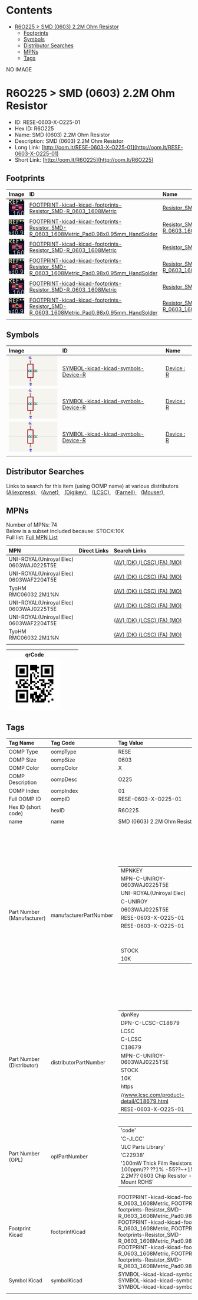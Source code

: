 



Contents
========

* [R6O225 > SMD (0603) 2.2M Ohm Resistor](#r6o225--smd-0603-22m-ohm-resistor)
	* [Footprints](#footprints)
	* [Symbols](#symbols)
	* [Distributor Searches](#distributor-searches)
	* [MPNs](#mpns)
	* [Tags](#tags)
  
NO IMAGE  
# R6O225 > SMD (0603) 2.2M Ohm Resistor

- ID: RESE-0603-X-O225-01
- Hex ID: R6O225
- Name: SMD (0603) 2.2M Ohm Resistor
- Description: SMD (0603) 2.2M Ohm Resistor
- Long Link: [http://oom.lt/RESE-0603-X-O225-01](http://oom.lt/RESE-0603-X-O225-01)
- Short Link: [http://oom.lt/R6O225](http://oom.lt/R6O225)

## Footprints
  

|Image|ID|Name|
| :--- | :--- | :--- |
|[![](https://raw.githubusercontent.com/oomlout/oomlout_OOMP_eda_V2/main/FOOTPRINT/kicad/kicad-footprints/Resistor_SMD/R_0603_1608Metric/image_140.png)](https://github.com/oomlout/oomlout_OOMP_eda_V2/tree/main/FOOTPRINT/kicad/kicad-footprints/Resistor_SMD/R_0603_1608Metric/)|[FOOTPRINT-kicad-kicad-footprints-Resistor_SMD-R_0603_1608Metric](https://github.com/oomlout/oomlout_OOMP_eda_V2/tree/main/FOOTPRINT/kicad/kicad-footprints/Resistor_SMD/R_0603_1608Metric/)|[Resistor_SMD : R_0603_1608Metric](https://github.com/oomlout/oomlout_OOMP_eda_V2/tree/main/FOOTPRINT/kicad/kicad-footprints/Resistor_SMD/R_0603_1608Metric/)|
|[![](https://raw.githubusercontent.com/oomlout/oomlout_OOMP_eda_V2/main/FOOTPRINT/kicad/kicad-footprints/Resistor_SMD/R_0603_1608Metric_Pad0.98x0.95mm_HandSolder/image_140.png)](https://github.com/oomlout/oomlout_OOMP_eda_V2/tree/main/FOOTPRINT/kicad/kicad-footprints/Resistor_SMD/R_0603_1608Metric_Pad0.98x0.95mm_HandSolder/)|[FOOTPRINT-kicad-kicad-footprints-Resistor_SMD-R_0603_1608Metric_Pad0.98x0.95mm_HandSolder](https://github.com/oomlout/oomlout_OOMP_eda_V2/tree/main/FOOTPRINT/kicad/kicad-footprints/Resistor_SMD/R_0603_1608Metric_Pad0.98x0.95mm_HandSolder/)|[Resistor_SMD : R_0603_1608Metric_Pad0.98x0.95mm_HandSolder](https://github.com/oomlout/oomlout_OOMP_eda_V2/tree/main/FOOTPRINT/kicad/kicad-footprints/Resistor_SMD/R_0603_1608Metric_Pad0.98x0.95mm_HandSolder/)|
|[![](https://raw.githubusercontent.com/oomlout/oomlout_OOMP_eda_V2/main/FOOTPRINT/kicad/kicad-footprints/Resistor_SMD/R_0603_1608Metric/image_140.png)](https://github.com/oomlout/oomlout_OOMP_eda_V2/tree/main/FOOTPRINT/kicad/kicad-footprints/Resistor_SMD/R_0603_1608Metric/)|[FOOTPRINT-kicad-kicad-footprints-Resistor_SMD-R_0603_1608Metric](https://github.com/oomlout/oomlout_OOMP_eda_V2/tree/main/FOOTPRINT/kicad/kicad-footprints/Resistor_SMD/R_0603_1608Metric/)|[Resistor_SMD : R_0603_1608Metric](https://github.com/oomlout/oomlout_OOMP_eda_V2/tree/main/FOOTPRINT/kicad/kicad-footprints/Resistor_SMD/R_0603_1608Metric/)|
|[![](https://raw.githubusercontent.com/oomlout/oomlout_OOMP_eda_V2/main/FOOTPRINT/kicad/kicad-footprints/Resistor_SMD/R_0603_1608Metric_Pad0.98x0.95mm_HandSolder/image_140.png)](https://github.com/oomlout/oomlout_OOMP_eda_V2/tree/main/FOOTPRINT/kicad/kicad-footprints/Resistor_SMD/R_0603_1608Metric_Pad0.98x0.95mm_HandSolder/)|[FOOTPRINT-kicad-kicad-footprints-Resistor_SMD-R_0603_1608Metric_Pad0.98x0.95mm_HandSolder](https://github.com/oomlout/oomlout_OOMP_eda_V2/tree/main/FOOTPRINT/kicad/kicad-footprints/Resistor_SMD/R_0603_1608Metric_Pad0.98x0.95mm_HandSolder/)|[Resistor_SMD : R_0603_1608Metric_Pad0.98x0.95mm_HandSolder](https://github.com/oomlout/oomlout_OOMP_eda_V2/tree/main/FOOTPRINT/kicad/kicad-footprints/Resistor_SMD/R_0603_1608Metric_Pad0.98x0.95mm_HandSolder/)|
|[![](https://raw.githubusercontent.com/oomlout/oomlout_OOMP_eda_V2/main/FOOTPRINT/kicad/kicad-footprints/Resistor_SMD/R_0603_1608Metric/image_140.png)](https://github.com/oomlout/oomlout_OOMP_eda_V2/tree/main/FOOTPRINT/kicad/kicad-footprints/Resistor_SMD/R_0603_1608Metric/)|[FOOTPRINT-kicad-kicad-footprints-Resistor_SMD-R_0603_1608Metric](https://github.com/oomlout/oomlout_OOMP_eda_V2/tree/main/FOOTPRINT/kicad/kicad-footprints/Resistor_SMD/R_0603_1608Metric/)|[Resistor_SMD : R_0603_1608Metric](https://github.com/oomlout/oomlout_OOMP_eda_V2/tree/main/FOOTPRINT/kicad/kicad-footprints/Resistor_SMD/R_0603_1608Metric/)|
|[![](https://raw.githubusercontent.com/oomlout/oomlout_OOMP_eda_V2/main/FOOTPRINT/kicad/kicad-footprints/Resistor_SMD/R_0603_1608Metric_Pad0.98x0.95mm_HandSolder/image_140.png)](https://github.com/oomlout/oomlout_OOMP_eda_V2/tree/main/FOOTPRINT/kicad/kicad-footprints/Resistor_SMD/R_0603_1608Metric_Pad0.98x0.95mm_HandSolder/)|[FOOTPRINT-kicad-kicad-footprints-Resistor_SMD-R_0603_1608Metric_Pad0.98x0.95mm_HandSolder](https://github.com/oomlout/oomlout_OOMP_eda_V2/tree/main/FOOTPRINT/kicad/kicad-footprints/Resistor_SMD/R_0603_1608Metric_Pad0.98x0.95mm_HandSolder/)|[Resistor_SMD : R_0603_1608Metric_Pad0.98x0.95mm_HandSolder](https://github.com/oomlout/oomlout_OOMP_eda_V2/tree/main/FOOTPRINT/kicad/kicad-footprints/Resistor_SMD/R_0603_1608Metric_Pad0.98x0.95mm_HandSolder/)|
||||

## Symbols
  

|Image|ID|Name|
| :--- | :--- | :--- |
|[![](https://raw.githubusercontent.com/oomlout/oomlout_OOMP_eda_V2/main/SYMBOL/kicad/kicad-symbols/Device/R/image_140.png)](https://github.com/oomlout/oomlout_OOMP_eda_V2/tree/main/SYMBOL/kicad/kicad-symbols/Device/R/)|[SYMBOL-kicad-kicad-symbols-Device-R](https://github.com/oomlout/oomlout_OOMP_eda_V2/tree/main/SYMBOL/kicad/kicad-symbols/Device/R/)|[Device : R](https://github.com/oomlout/oomlout_OOMP_eda_V2/tree/main/SYMBOL/kicad/kicad-symbols/Device/R/)|
|[![](https://raw.githubusercontent.com/oomlout/oomlout_OOMP_eda_V2/main/SYMBOL/kicad/kicad-symbols/Device/R/image_140.png)](https://github.com/oomlout/oomlout_OOMP_eda_V2/tree/main/SYMBOL/kicad/kicad-symbols/Device/R/)|[SYMBOL-kicad-kicad-symbols-Device-R](https://github.com/oomlout/oomlout_OOMP_eda_V2/tree/main/SYMBOL/kicad/kicad-symbols/Device/R/)|[Device : R](https://github.com/oomlout/oomlout_OOMP_eda_V2/tree/main/SYMBOL/kicad/kicad-symbols/Device/R/)|
|[![](https://raw.githubusercontent.com/oomlout/oomlout_OOMP_eda_V2/main/SYMBOL/kicad/kicad-symbols/Device/R/image_140.png)](https://github.com/oomlout/oomlout_OOMP_eda_V2/tree/main/SYMBOL/kicad/kicad-symbols/Device/R/)|[SYMBOL-kicad-kicad-symbols-Device-R](https://github.com/oomlout/oomlout_OOMP_eda_V2/tree/main/SYMBOL/kicad/kicad-symbols/Device/R/)|[Device : R](https://github.com/oomlout/oomlout_OOMP_eda_V2/tree/main/SYMBOL/kicad/kicad-symbols/Device/R/)|
||||

## Distributor Searches
  
Links to search for this item (using OOMP name) at various distributors  
[(Aliexpress) ](https://www.aliexpress.com/wholesale?SearchText=1117SMD+0603+2.2M+Ohm+Resistor)&nbsp;&nbsp;&nbsp;[(Avnet) ](https://www.avnet.com/shop/us/search/SMD+0603+2.2M+Ohm+Resistor)&nbsp;&nbsp;&nbsp;[(Digikey) ](https://www.digikey.co.uk/en/products/result?s=SMD+0603+2.2M+Ohm+Resistor)&nbsp;&nbsp;&nbsp;[(LCSC) ](https://www.lcsc.com/search?q=SMD+0603+2.2M+Ohm+Resistor)&nbsp;&nbsp;&nbsp;[(Farnell) ](https://uk.farnell.com/search?st=SMD+0603+2.2M+Ohm+Resistor)&nbsp;&nbsp;&nbsp;[(Mouser) ](https://www.mouser.com/c/?q=SMD+0603+2.2M+Ohm+Resistor)&nbsp;&nbsp;&nbsp;
## MPNs
  
Number of MPNs: 74<br>Below is a subset included because: STOCK:10K <br>Full list: [Full MPN List](MPNLIST.md)  

|MPN|Direct Links|Search Links|
| :--- | :--- | :--- |
|UNI-ROYAL(Uniroyal Elec)<br>0603WAJ0225T5E||[(AV) ](https://www.avnet.com/shop/us/search/0603WAJ0225T5E)[(DK) ](https://www.digikey.co.uk/products/en?keywords=0603WAJ0225T5E)[(LCSC) ](https://www.lcsc.com/search?q=0603WAJ0225T5E)[(FA) ](https://uk.farnell.com/search?st=0603WAJ0225T5E)[(MO) ](https://www.mouser.com/c/?q=0603WAJ0225T5E)|
|UNI-ROYAL(Uniroyal Elec)<br>0603WAF2204T5E||[(AV) ](https://www.avnet.com/shop/us/search/0603WAF2204T5E)[(DK) ](https://www.digikey.co.uk/products/en?keywords=0603WAF2204T5E)[(LCSC) ](https://www.lcsc.com/search?q=0603WAF2204T5E)[(FA) ](https://uk.farnell.com/search?st=0603WAF2204T5E)[(MO) ](https://www.mouser.com/c/?q=0603WAF2204T5E)|
|TyoHM<br>RMC06032.2M1%N||[(AV) ](https://www.avnet.com/shop/us/search/RMC06032.2M1%N)[(DK) ](https://www.digikey.co.uk/products/en?keywords=RMC06032.2M1%N)[(LCSC) ](https://www.lcsc.com/search?q=RMC06032.2M1%N)[(FA) ](https://uk.farnell.com/search?st=RMC06032.2M1%N)[(MO) ](https://www.mouser.com/c/?q=RMC06032.2M1%N)|
|UNI-ROYAL(Uniroyal Elec)<br>0603WAJ0225T5E||[(AV) ](https://www.avnet.com/shop/us/search/0603WAJ0225T5E)[(DK) ](https://www.digikey.co.uk/products/en?keywords=0603WAJ0225T5E)[(LCSC) ](https://www.lcsc.com/search?q=0603WAJ0225T5E)[(FA) ](https://uk.farnell.com/search?st=0603WAJ0225T5E)[(MO) ](https://www.mouser.com/c/?q=0603WAJ0225T5E)|
|UNI-ROYAL(Uniroyal Elec)<br>0603WAF2204T5E||[(AV) ](https://www.avnet.com/shop/us/search/0603WAF2204T5E)[(DK) ](https://www.digikey.co.uk/products/en?keywords=0603WAF2204T5E)[(LCSC) ](https://www.lcsc.com/search?q=0603WAF2204T5E)[(FA) ](https://uk.farnell.com/search?st=0603WAF2204T5E)[(MO) ](https://www.mouser.com/c/?q=0603WAF2204T5E)|
|TyoHM<br>RMC06032.2M1%N||[(AV) ](https://www.avnet.com/shop/us/search/RMC06032.2M1%N)[(DK) ](https://www.digikey.co.uk/products/en?keywords=RMC06032.2M1%N)[(LCSC) ](https://www.lcsc.com/search?q=RMC06032.2M1%N)[(FA) ](https://uk.farnell.com/search?st=RMC06032.2M1%N)[(MO) ](https://www.mouser.com/c/?q=RMC06032.2M1%N)|
||||
  

|qrCode<br>[![](https://raw.githubusercontent.com/oomlout/oomlout_OOMP_parts_V2/main/RESE/0603/X/O225/01/qrCode_140.png)](https://github.com/oomlout/oomlout_OOMP_parts_V2/tree/main/RESE/0603/X/O225/01/qrCode.png)||||
| :---: | :---: | :---: | :---: |

## Tags
  

|Tag Name|Tag Code|Tag Value|
| :--- | :--- | :--- |
|OOMP Type|oompType|RESE|
|OOMP Size|oompSize|0603|
|OOMP Color|oompColor|X|
|OOMP Description|oompDesc|O225|
|OOMP Index|oompIndex|01|
|Full OOMP ID|oompID|RESE-0603-X-O225-01|
|Hex ID (short code)|hexID|R6O225|
|name|name|SMD (0603) 2.2M Ohm Resistor|
|Part Number (Manufacturer)|manufacturerPartNumber|<table><tr><td>MPNKEY</td></tr><tr><td> MPN-C-UNIROY-0603WAJ0225T5E</td><td> MANUFACTURER</td></tr><tr><td> UNI-ROYAL(Uniroyal Elec)</td><td> MANUCODE</td></tr><tr><td> C-UNIROY</td><td> MPN</td></tr><tr><td> 0603WAJ0225T5E</td><td> OOMPIDPARTIAL</td></tr><tr><td> RESE-0603-X-O225-01</td><td> OOMPID</td></tr><tr><td> RESE-0603-X-O225-01</td><td> LINK</td></tr><tr><td> </td><td> DESCRIPTION</td></tr><tr><td> </td><td> TAGS</td></tr><tr><td> STOCK</td></tr><tr><td>10K</td></tr></table></td><td> <table><tr><td>MPNKEY</td></tr><tr><td> MPN-C-UNIROY-0603WAF2204T5E</td><td> MANUFACTURER</td></tr><tr><td> UNI-ROYAL(Uniroyal Elec)</td><td> MANUCODE</td></tr><tr><td> C-UNIROY</td><td> MPN</td></tr><tr><td> 0603WAF2204T5E</td><td> OOMPIDPARTIAL</td></tr><tr><td> RESE-0603-X-O225-01</td><td> OOMPID</td></tr><tr><td> RESE-0603-X-O225-01</td><td> LINK</td></tr><tr><td> </td><td> DESCRIPTION</td></tr><tr><td> </td><td> TAGS</td></tr><tr><td> STOCK</td></tr><tr><td>10K</td></tr></table></td><td> <table><tr><td>MPNKEY</td></tr><tr><td> MPN-C-LIZELE-CR0603FA2204G</td><td> MANUFACTURER</td></tr><tr><td> LIZ Elec</td><td> MANUCODE</td></tr><tr><td> C-LIZELE</td><td> MPN</td></tr><tr><td> CR0603FA2204G</td><td> OOMPIDPARTIAL</td></tr><tr><td> RESE-0603-X-O225-01</td><td> OOMPID</td></tr><tr><td> RESE-0603-X-O225-01</td><td> LINK</td></tr><tr><td> </td><td> DESCRIPTION</td></tr><tr><td> </td><td> TAGS</td></tr><tr><td> STOCK</td></tr><tr><td>1K</td></tr></table></td><td> <table><tr><td>MPNKEY</td></tr><tr><td> MPN-C-LIZELE-CR0603JA0225G</td><td> MANUFACTURER</td></tr><tr><td> LIZ Elec</td><td> MANUCODE</td></tr><tr><td> C-LIZELE</td><td> MPN</td></tr><tr><td> CR0603JA0225G</td><td> OOMPIDPARTIAL</td></tr><tr><td> RESE-0603-X-O225-01</td><td> OOMPID</td></tr><tr><td> RESE-0603-X-O225-01</td><td> LINK</td></tr><tr><td> </td><td> DESCRIPTION</td></tr><tr><td> </td><td> TAGS</td></tr><tr><td> STOCK</td></tr><tr><td>1K</td></tr></table></td><td> <table><tr><td>MPNKEY</td></tr><tr><td> MPN-C-RALEC-RTT032204FTP</td><td> MANUFACTURER</td></tr><tr><td> RALEC</td><td> MANUCODE</td></tr><tr><td> C-RALEC</td><td> MPN</td></tr><tr><td> RTT032204FTP</td><td> OOMPIDPARTIAL</td></tr><tr><td> RESE-0603-X-O225-01</td><td> OOMPID</td></tr><tr><td> RESE-0603-X-O225-01</td><td> LINK</td></tr><tr><td> </td><td> DESCRIPTION</td></tr><tr><td> </td><td> TAGS</td></tr><tr><td> STOCK</td></tr><tr><td>1K</td></tr></table></td><td> <table><tr><td>MPNKEY</td></tr><tr><td> MPN-C-RALEC-RTT03225JTP</td><td> MANUFACTURER</td></tr><tr><td> RALEC</td><td> MANUCODE</td></tr><tr><td> C-RALEC</td><td> MPN</td></tr><tr><td> RTT03225JTP</td><td> OOMPIDPARTIAL</td></tr><tr><td> RESE-0603-X-O225-01</td><td> OOMPID</td></tr><tr><td> RESE-0603-X-O225-01</td><td> LINK</td></tr><tr><td> </td><td> DESCRIPTION</td></tr><tr><td> </td><td> TAGS</td></tr><tr><td> STOCK</td></tr><tr><td>1K</td></tr></table></td><td> <table><tr><td>MPNKEY</td></tr><tr><td> MPN-C-PANASO-ERJ3EKF2204V</td><td> MANUFACTURER</td></tr><tr><td> PANASONIC</td><td> MANUCODE</td></tr><tr><td> C-PANASO</td><td> MPN</td></tr><tr><td> ERJ3EKF2204V</td><td> OOMPIDPARTIAL</td></tr><tr><td> RESE-0603-X-O225-01</td><td> OOMPID</td></tr><tr><td> RESE-0603-X-O225-01</td><td> LINK</td></tr><tr><td> </td><td> DESCRIPTION</td></tr><tr><td> </td><td> TAGS</td></tr><tr><td> STOCK</td></tr><tr><td>1K</td></tr></table></td><td> <table><tr><td>MPNKEY</td></tr><tr><td> MPN-C-YAGEO-RC0603FR-072M2L</td><td> MANUFACTURER</td></tr><tr><td> YAGEO</td><td> MANUCODE</td></tr><tr><td> C-YAGEO</td><td> MPN</td></tr><tr><td> RC0603FR-072M2L</td><td> OOMPIDPARTIAL</td></tr><tr><td> RESE-0603-X-O225-01</td><td> OOMPID</td></tr><tr><td> RESE-0603-X-O225-01</td><td> LINK</td></tr><tr><td> </td><td> DESCRIPTION</td></tr><tr><td> </td><td> TAGS</td></tr><tr><td> STOCK</td></tr><tr><td>1K</td></tr></table></td><td> <table><tr><td>MPNKEY</td></tr><tr><td> MPN-C-FHGUAN-RS-03K2204FT</td><td> MANUFACTURER</td></tr><tr><td> FH (Guangdong Fenghua Advanced Tech)</td><td> MANUCODE</td></tr><tr><td> C-FHGUAN</td><td> MPN</td></tr><tr><td> RS-03K2204FT</td><td> OOMPIDPARTIAL</td></tr><tr><td> RESE-0603-X-O225-01</td><td> OOMPID</td></tr><tr><td> RESE-0603-X-O225-01</td><td> LINK</td></tr><tr><td> </td><td> DESCRIPTION</td></tr><tr><td> </td><td> TAGS</td></tr><tr><td> </td></tr></table></td><td> <table><tr><td>MPNKEY</td></tr><tr><td> MPN-C-YAGEO-RC0603JR-072M2L</td><td> MANUFACTURER</td></tr><tr><td> YAGEO</td><td> MANUCODE</td></tr><tr><td> C-YAGEO</td><td> MPN</td></tr><tr><td> RC0603JR-072M2L</td><td> OOMPIDPARTIAL</td></tr><tr><td> RESE-0603-X-O225-01</td><td> OOMPID</td></tr><tr><td> RESE-0603-X-O225-01</td><td> LINK</td></tr><tr><td> </td><td> DESCRIPTION</td></tr><tr><td> </td><td> TAGS</td></tr><tr><td> </td></tr></table></td><td> <table><tr><td>MPNKEY</td></tr><tr><td> MPN-C-WALSIN-WR06W2204FTL</td><td> MANUFACTURER</td></tr><tr><td> Walsin Tech Corp</td><td> MANUCODE</td></tr><tr><td> C-WALSIN</td><td> MPN</td></tr><tr><td> WR06W2204FTL</td><td> OOMPIDPARTIAL</td></tr><tr><td> RESE-0603-X-O225-01</td><td> OOMPID</td></tr><tr><td> RESE-0603-X-O225-01</td><td> LINK</td></tr><tr><td> </td><td> DESCRIPTION</td></tr><tr><td> </td><td> TAGS</td></tr><tr><td> STOCK</td></tr><tr><td>1K</td></tr></table></td><td> <table><tr><td>MPNKEY</td></tr><tr><td> MPN-C-WALSIN-WR06X225JTL</td><td> MANUFACTURER</td></tr><tr><td> Walsin Tech Corp</td><td> MANUCODE</td></tr><tr><td> C-WALSIN</td><td> MPN</td></tr><tr><td> WR06X225JTL</td><td> OOMPIDPARTIAL</td></tr><tr><td> RESE-0603-X-O225-01</td><td> OOMPID</td></tr><tr><td> RESE-0603-X-O225-01</td><td> LINK</td></tr><tr><td> </td><td> DESCRIPTION</td></tr><tr><td> </td><td> TAGS</td></tr><tr><td> </td></tr></table></td><td> <table><tr><td>MPNKEY</td></tr><tr><td> MPN-C-HKRHON-RCT032M2JLF</td><td> MANUFACTURER</td></tr><tr><td> HKR(Hong Kong Resistors)</td><td> MANUCODE</td></tr><tr><td> C-HKRHON</td><td> MPN</td></tr><tr><td> RCT032M2JLF</td><td> OOMPIDPARTIAL</td></tr><tr><td> RESE-0603-X-O225-01</td><td> OOMPID</td></tr><tr><td> RESE-0603-X-O225-01</td><td> LINK</td></tr><tr><td> </td><td> DESCRIPTION</td></tr><tr><td> </td><td> TAGS</td></tr><tr><td> </td></tr></table></td><td> <table><tr><td>MPNKEY</td></tr><tr><td> MPN-C-KOASPE-RK73H1JTTD2204F</td><td> MANUFACTURER</td></tr><tr><td> KOA Speer Elec</td><td> MANUCODE</td></tr><tr><td> C-KOASPE</td><td> MPN</td></tr><tr><td> RK73H1JTTD2204F</td><td> OOMPIDPARTIAL</td></tr><tr><td> RESE-0603-X-O225-01</td><td> OOMPID</td></tr><tr><td> RESE-0603-X-O225-01</td><td> LINK</td></tr><tr><td> </td><td> DESCRIPTION</td></tr><tr><td> </td><td> TAGS</td></tr><tr><td> </td></tr></table></td><td> <table><tr><td>MPNKEY</td></tr><tr><td> MPN-C-YAGEO-AC0603FR-072M2L</td><td> MANUFACTURER</td></tr><tr><td> YAGEO</td><td> MANUCODE</td></tr><tr><td> C-YAGEO</td><td> MPN</td></tr><tr><td> AC0603FR-072M2L</td><td> OOMPIDPARTIAL</td></tr><tr><td> RESE-0603-X-O225-01</td><td> OOMPID</td></tr><tr><td> RESE-0603-X-O225-01</td><td> LINK</td></tr><tr><td> </td><td> DESCRIPTION</td></tr><tr><td> </td><td> TAGS</td></tr><tr><td> </td></tr></table></td><td> <table><tr><td>MPNKEY</td></tr><tr><td> MPN-C-YAGEO-AC0603JR-072M2L</td><td> MANUFACTURER</td></tr><tr><td> YAGEO</td><td> MANUCODE</td></tr><tr><td> C-YAGEO</td><td> MPN</td></tr><tr><td> AC0603JR-072M2L</td><td> OOMPIDPARTIAL</td></tr><tr><td> RESE-0603-X-O225-01</td><td> OOMPID</td></tr><tr><td> RESE-0603-X-O225-01</td><td> LINK</td></tr><tr><td> </td><td> DESCRIPTION</td></tr><tr><td> </td><td> TAGS</td></tr><tr><td> STOCK</td></tr><tr><td>1K</td></tr></table></td><td> <table><tr><td>MPNKEY</td></tr><tr><td> MPN-C-KOASPE-RK73B1JTTD225J</td><td> MANUFACTURER</td></tr><tr><td> KOA Speer Elec</td><td> MANUCODE</td></tr><tr><td> C-KOASPE</td><td> MPN</td></tr><tr><td> RK73B1JTTD225J</td><td> OOMPIDPARTIAL</td></tr><tr><td> RESE-0603-X-O225-01</td><td> OOMPID</td></tr><tr><td> RESE-0603-X-O225-01</td><td> LINK</td></tr><tr><td> </td><td> DESCRIPTION</td></tr><tr><td> </td><td> TAGS</td></tr><tr><td> </td></tr></table></td><td> <table><tr><td>MPNKEY</td></tr><tr><td> MPN-C-FHGUAN-RS-03L2204FT</td><td> MANUFACTURER</td></tr><tr><td> FH (Guangdong Fenghua Advanced Tech)</td><td> MANUCODE</td></tr><tr><td> C-FHGUAN</td><td> MPN</td></tr><tr><td> RS-03L2204FT</td><td> OOMPIDPARTIAL</td></tr><tr><td> RESE-0603-X-O225-01</td><td> OOMPID</td></tr><tr><td> RESE-0603-X-O225-01</td><td> LINK</td></tr><tr><td> </td><td> DESCRIPTION</td></tr><tr><td> </td><td> TAGS</td></tr><tr><td> </td></tr></table></td><td> <table><tr><td>MPNKEY</td></tr><tr><td> MPN-C-FHGUAN-RS-03L225JT</td><td> MANUFACTURER</td></tr><tr><td> FH (Guangdong Fenghua Advanced Tech)</td><td> MANUCODE</td></tr><tr><td> C-FHGUAN</td><td> MPN</td></tr><tr><td> RS-03L225JT</td><td> OOMPIDPARTIAL</td></tr><tr><td> RESE-0603-X-O225-01</td><td> OOMPID</td></tr><tr><td> RESE-0603-X-O225-01</td><td> LINK</td></tr><tr><td> </td><td> DESCRIPTION</td></tr><tr><td> </td><td> TAGS</td></tr><tr><td> STOCK</td></tr><tr><td>1K</td></tr></table></td><td> <table><tr><td>MPNKEY</td></tr><tr><td> MPN-C-TYOHM-RMC06032.2M5%N</td><td> MANUFACTURER</td></tr><tr><td> TyoHM</td><td> MANUCODE</td></tr><tr><td> C-TYOHM</td><td> MPN</td></tr><tr><td> RMC06032.2M5%N</td><td> OOMPIDPARTIAL</td></tr><tr><td> RESE-0603-X-O225-01</td><td> OOMPID</td></tr><tr><td> RESE-0603-X-O225-01</td><td> LINK</td></tr><tr><td> </td><td> DESCRIPTION</td></tr><tr><td> </td><td> TAGS</td></tr><tr><td> </td></tr></table></td><td> <table><tr><td>MPNKEY</td></tr><tr><td> MPN-C-TYOHM-RMC06032.2M1%N</td><td> MANUFACTURER</td></tr><tr><td> TyoHM</td><td> MANUCODE</td></tr><tr><td> C-TYOHM</td><td> MPN</td></tr><tr><td> RMC06032.2M1%N</td><td> OOMPIDPARTIAL</td></tr><tr><td> RESE-0603-X-O225-01</td><td> OOMPID</td></tr><tr><td> RESE-0603-X-O225-01</td><td> LINK</td></tr><tr><td> </td><td> DESCRIPTION</td></tr><tr><td> </td><td> TAGS</td></tr><tr><td> STOCK</td></tr><tr><td>10K</td></tr></table></td><td> <table><tr><td>MPNKEY</td></tr><tr><td> MPN-C-FHGUAN-RC-03L225JT</td><td> MANUFACTURER</td></tr><tr><td> FH (Guangdong Fenghua Advanced Tech)</td><td> MANUCODE</td></tr><tr><td> C-FHGUAN</td><td> MPN</td></tr><tr><td> RC-03L225JT</td><td> OOMPIDPARTIAL</td></tr><tr><td> RESE-0603-X-O225-01</td><td> OOMPID</td></tr><tr><td> RESE-0603-X-O225-01</td><td> LINK</td></tr><tr><td> </td><td> DESCRIPTION</td></tr><tr><td> </td><td> TAGS</td></tr><tr><td> </td></tr></table></td><td> <table><tr><td>MPNKEY</td></tr><tr><td> MPN-C-PANASO-ERJ3GEYJ225V</td><td> MANUFACTURER</td></tr><tr><td> PANASONIC</td><td> MANUCODE</td></tr><tr><td> C-PANASO</td><td> MPN</td></tr><tr><td> ERJ3GEYJ225V</td><td> OOMPIDPARTIAL</td></tr><tr><td> RESE-0603-X-O225-01</td><td> OOMPID</td></tr><tr><td> RESE-0603-X-O225-01</td><td> LINK</td></tr><tr><td> </td><td> DESCRIPTION</td></tr><tr><td> </td><td> TAGS</td></tr><tr><td> </td></tr></table></td><td> <table><tr><td>MPNKEY</td></tr><tr><td> MPN-C-FHGUAN-RS-03L225JJT</td><td> MANUFACTURER</td></tr><tr><td> FH (Guangdong Fenghua Advanced Tech)</td><td> MANUCODE</td></tr><tr><td> C-FHGUAN</td><td> MPN</td></tr><tr><td> RS-03L225JJT</td><td> OOMPIDPARTIAL</td></tr><tr><td> RESE-0603-X-O225-01</td><td> OOMPID</td></tr><tr><td> RESE-0603-X-O225-01</td><td> LINK</td></tr><tr><td> </td><td> DESCRIPTION</td></tr><tr><td> </td><td> TAGS</td></tr><tr><td> </td></tr></table></td><td> <table><tr><td>MPNKEY</td></tr><tr><td> MPN-C-UNIROY-0603WAD2204T5E</td><td> MANUFACTURER</td></tr><tr><td> UNI-ROYAL(Uniroyal Elec)</td><td> MANUCODE</td></tr><tr><td> C-UNIROY</td><td> MPN</td></tr><tr><td> 0603WAD2204T5E</td><td> OOMPIDPARTIAL</td></tr><tr><td> RESE-0603-X-O225-01</td><td> OOMPID</td></tr><tr><td> RESE-0603-X-O225-01</td><td> LINK</td></tr><tr><td> </td><td> DESCRIPTION</td></tr><tr><td> </td><td> TAGS</td></tr><tr><td> </td></tr></table></td><td> <table><tr><td>MPNKEY</td></tr><tr><td> MPN-C-UNIROY-HV03WAF2204T5E</td><td> MANUFACTURER</td></tr><tr><td> UNI-ROYAL(Uniroyal Elec)</td><td> MANUCODE</td></tr><tr><td> C-UNIROY</td><td> MPN</td></tr><tr><td> HV03WAF2204T5E</td><td> OOMPIDPARTIAL</td></tr><tr><td> RESE-0603-X-O225-01</td><td> OOMPID</td></tr><tr><td> RESE-0603-X-O225-01</td><td> LINK</td></tr><tr><td> </td><td> DESCRIPTION</td></tr><tr><td> </td><td> TAGS</td></tr><tr><td> </td></tr></table></td><td> <table><tr><td>MPNKEY</td></tr><tr><td> MPN-C-VISHAY-CRCW06032M20FKEA</td><td> MANUFACTURER</td></tr><tr><td> Vishay Intertech</td><td> MANUCODE</td></tr><tr><td> C-VISHAY</td><td> MPN</td></tr><tr><td> CRCW06032M20FKEA</td><td> OOMPIDPARTIAL</td></tr><tr><td> RESE-0603-X-O225-01</td><td> OOMPID</td></tr><tr><td> RESE-0603-X-O225-01</td><td> LINK</td></tr><tr><td> </td><td> DESCRIPTION</td></tr><tr><td> </td><td> TAGS</td></tr><tr><td> </td></tr></table></td><td> <table><tr><td>MPNKEY</td></tr><tr><td> MPN-C-EVEROH-CR0603J2M20P05Z</td><td> MANUFACTURER</td></tr><tr><td> Ever Ohms Tech</td><td> MANUCODE</td></tr><tr><td> C-EVEROH</td><td> MPN</td></tr><tr><td> CR0603J2M20P05Z</td><td> OOMPIDPARTIAL</td></tr><tr><td> RESE-0603-X-O225-01</td><td> OOMPID</td></tr><tr><td> RESE-0603-X-O225-01</td><td> LINK</td></tr><tr><td> </td><td> DESCRIPTION</td></tr><tr><td> </td><td> TAGS</td></tr><tr><td> </td></tr></table></td><td> <table><tr><td>MPNKEY</td></tr><tr><td> MPN-C-FHGUAN-RS-03L2204JT</td><td> MANUFACTURER</td></tr><tr><td> FH (Guangdong Fenghua Advanced Tech)</td><td> MANUCODE</td></tr><tr><td> C-FHGUAN</td><td> MPN</td></tr><tr><td> RS-03L2204JT</td><td> OOMPIDPARTIAL</td></tr><tr><td> RESE-0603-X-O225-01</td><td> OOMPID</td></tr><tr><td> RESE-0603-X-O225-01</td><td> LINK</td></tr><tr><td> </td><td> DESCRIPTION</td></tr><tr><td> </td><td> TAGS</td></tr><tr><td> </td></tr></table></td><td> <table><tr><td>MPNKEY</td></tr><tr><td> MPN-C-UNIROY-AS03W4J0225T5E</td><td> MANUFACTURER</td></tr><tr><td> UNI-ROYAL(Uniroyal Elec)</td><td> MANUCODE</td></tr><tr><td> C-UNIROY</td><td> MPN</td></tr><tr><td> AS03W4J0225T5E</td><td> OOMPIDPARTIAL</td></tr><tr><td> RESE-0603-X-O225-01</td><td> OOMPID</td></tr><tr><td> RESE-0603-X-O225-01</td><td> LINK</td></tr><tr><td> </td><td> DESCRIPTION</td></tr><tr><td> </td><td> TAGS</td></tr><tr><td> STOCK</td></tr><tr><td>1K</td></tr></table></td><td> <table><tr><td>MPNKEY</td></tr><tr><td> MPN-C-VISHAY-MCT06030C2204FP500</td><td> MANUFACTURER</td></tr><tr><td> Vishay Intertech</td><td> MANUCODE</td></tr><tr><td> C-VISHAY</td><td> MPN</td></tr><tr><td> MCT06030C2204FP500</td><td> OOMPIDPARTIAL</td></tr><tr><td> RESE-0603-X-O225-01</td><td> OOMPID</td></tr><tr><td> RESE-0603-X-O225-01</td><td> LINK</td></tr><tr><td> </td><td> DESCRIPTION</td></tr><tr><td> </td><td> TAGS</td></tr><tr><td> </td></tr></table></td><td> <table><tr><td>MPNKEY</td></tr><tr><td> MPN-C-VISHAY-CRCW06032M20JNEA</td><td> MANUFACTURER</td></tr><tr><td> Vishay Intertech</td><td> MANUCODE</td></tr><tr><td> C-VISHAY</td><td> MPN</td></tr><tr><td> CRCW06032M20JNEA</td><td> OOMPIDPARTIAL</td></tr><tr><td> RESE-0603-X-O225-01</td><td> OOMPID</td></tr><tr><td> RESE-0603-X-O225-01</td><td> LINK</td></tr><tr><td> </td><td> DESCRIPTION</td></tr><tr><td> </td><td> TAGS</td></tr><tr><td> </td></tr></table></td><td> <table><tr><td>MPNKEY</td></tr><tr><td> MPN-C-TECONN-CRGH0603J2M2</td><td> MANUFACTURER</td></tr><tr><td> TE Connectivity</td><td> MANUCODE</td></tr><tr><td> C-TECONN</td><td> MPN</td></tr><tr><td> CRGH0603J2M2</td><td> OOMPIDPARTIAL</td></tr><tr><td> RESE-0603-X-O225-01</td><td> OOMPID</td></tr><tr><td> RESE-0603-X-O225-01</td><td> LINK</td></tr><tr><td> </td><td> DESCRIPTION</td></tr><tr><td> </td><td> TAGS</td></tr><tr><td> </td></tr></table></td><td> <table><tr><td>MPNKEY</td></tr><tr><td> MPN-C-YAGEO-AA0603JR-072M2L</td><td> MANUFACTURER</td></tr><tr><td> YAGEO</td><td> MANUCODE</td></tr><tr><td> C-YAGEO</td><td> MPN</td></tr><tr><td> AA0603JR-072M2L</td><td> OOMPIDPARTIAL</td></tr><tr><td> RESE-0603-X-O225-01</td><td> OOMPID</td></tr><tr><td> RESE-0603-X-O225-01</td><td> LINK</td></tr><tr><td> </td><td> DESCRIPTION</td></tr><tr><td> </td><td> TAGS</td></tr><tr><td> </td></tr></table></td><td> <table><tr><td>MPNKEY</td></tr><tr><td> MPN-C-TECONN-CRG0603J2M2</td><td> MANUFACTURER</td></tr><tr><td> TE Connectivity</td><td> MANUCODE</td></tr><tr><td> C-TECONN</td><td> MPN</td></tr><tr><td> CRG0603J2M2</td><td> OOMPIDPARTIAL</td></tr><tr><td> RESE-0603-X-O225-01</td><td> OOMPID</td></tr><tr><td> RESE-0603-X-O225-01</td><td> LINK</td></tr><tr><td> </td><td> DESCRIPTION</td></tr><tr><td> </td><td> TAGS</td></tr><tr><td> </td></tr></table></td><td> <table><tr><td>MPNKEY</td></tr><tr><td> MPN-C-ROHMSE-KTR03EZPJ225</td><td> MANUFACTURER</td></tr><tr><td> ROHM Semicon</td><td> MANUCODE</td></tr><tr><td> C-ROHMSE</td><td> MPN</td></tr><tr><td> KTR03EZPJ225</td><td> OOMPIDPARTIAL</td></tr><tr><td> RESE-0603-X-O225-01</td><td> OOMPID</td></tr><tr><td> RESE-0603-X-O225-01</td><td> LINK</td></tr><tr><td> </td><td> DESCRIPTION</td></tr><tr><td> </td><td> TAGS</td></tr><tr><td> </td></tr></table></td><td> <table><tr><td>MPNKEY</td></tr><tr><td> MPN-C-ROHMSE-ESR03EZPF2204</td><td> MANUFACTURER</td></tr><tr><td> ROHM Semicon</td><td> MANUCODE</td></tr><tr><td> C-ROHMSE</td><td> MPN</td></tr><tr><td> ESR03EZPF2204</td><td> OOMPIDPARTIAL</td></tr><tr><td> RESE-0603-X-O225-01</td><td> OOMPID</td></tr><tr><td> RESE-0603-X-O225-01</td><td> LINK</td></tr><tr><td> </td><td> DESCRIPTION</td></tr><tr><td> </td><td> TAGS</td></tr><tr><td> </td></tr></table></td><td> <table><tr><td>MPNKEY</td></tr><tr><td> MPN-C-UNIROY-0603WAJ0225T5E</td><td> MANUFACTURER</td></tr><tr><td> UNI-ROYAL(Uniroyal Elec)</td><td> MANUCODE</td></tr><tr><td> C-UNIROY</td><td> MPN</td></tr><tr><td> 0603WAJ0225T5E</td><td> OOMPIDPARTIAL</td></tr><tr><td> RESE-0603-X-O225-01</td><td> OOMPID</td></tr><tr><td> RESE-0603-X-O225-01</td><td> LINK</td></tr><tr><td> </td><td> DESCRIPTION</td></tr><tr><td> </td><td> TAGS</td></tr><tr><td> STOCK</td></tr><tr><td>10K</td></tr></table></td><td> <table><tr><td>MPNKEY</td></tr><tr><td> MPN-C-UNIROY-0603WAF2204T5E</td><td> MANUFACTURER</td></tr><tr><td> UNI-ROYAL(Uniroyal Elec)</td><td> MANUCODE</td></tr><tr><td> C-UNIROY</td><td> MPN</td></tr><tr><td> 0603WAF2204T5E</td><td> OOMPIDPARTIAL</td></tr><tr><td> RESE-0603-X-O225-01</td><td> OOMPID</td></tr><tr><td> RESE-0603-X-O225-01</td><td> LINK</td></tr><tr><td> </td><td> DESCRIPTION</td></tr><tr><td> </td><td> TAGS</td></tr><tr><td> STOCK</td></tr><tr><td>10K</td></tr></table></td><td> <table><tr><td>MPNKEY</td></tr><tr><td> MPN-C-LIZELE-CR0603FA2204G</td><td> MANUFACTURER</td></tr><tr><td> LIZ Elec</td><td> MANUCODE</td></tr><tr><td> C-LIZELE</td><td> MPN</td></tr><tr><td> CR0603FA2204G</td><td> OOMPIDPARTIAL</td></tr><tr><td> RESE-0603-X-O225-01</td><td> OOMPID</td></tr><tr><td> RESE-0603-X-O225-01</td><td> LINK</td></tr><tr><td> </td><td> DESCRIPTION</td></tr><tr><td> </td><td> TAGS</td></tr><tr><td> STOCK</td></tr><tr><td>1K</td></tr></table></td><td> <table><tr><td>MPNKEY</td></tr><tr><td> MPN-C-LIZELE-CR0603JA0225G</td><td> MANUFACTURER</td></tr><tr><td> LIZ Elec</td><td> MANUCODE</td></tr><tr><td> C-LIZELE</td><td> MPN</td></tr><tr><td> CR0603JA0225G</td><td> OOMPIDPARTIAL</td></tr><tr><td> RESE-0603-X-O225-01</td><td> OOMPID</td></tr><tr><td> RESE-0603-X-O225-01</td><td> LINK</td></tr><tr><td> </td><td> DESCRIPTION</td></tr><tr><td> </td><td> TAGS</td></tr><tr><td> STOCK</td></tr><tr><td>1K</td></tr></table></td><td> <table><tr><td>MPNKEY</td></tr><tr><td> MPN-C-RALEC-RTT032204FTP</td><td> MANUFACTURER</td></tr><tr><td> RALEC</td><td> MANUCODE</td></tr><tr><td> C-RALEC</td><td> MPN</td></tr><tr><td> RTT032204FTP</td><td> OOMPIDPARTIAL</td></tr><tr><td> RESE-0603-X-O225-01</td><td> OOMPID</td></tr><tr><td> RESE-0603-X-O225-01</td><td> LINK</td></tr><tr><td> </td><td> DESCRIPTION</td></tr><tr><td> </td><td> TAGS</td></tr><tr><td> STOCK</td></tr><tr><td>1K</td></tr></table></td><td> <table><tr><td>MPNKEY</td></tr><tr><td> MPN-C-RALEC-RTT03225JTP</td><td> MANUFACTURER</td></tr><tr><td> RALEC</td><td> MANUCODE</td></tr><tr><td> C-RALEC</td><td> MPN</td></tr><tr><td> RTT03225JTP</td><td> OOMPIDPARTIAL</td></tr><tr><td> RESE-0603-X-O225-01</td><td> OOMPID</td></tr><tr><td> RESE-0603-X-O225-01</td><td> LINK</td></tr><tr><td> </td><td> DESCRIPTION</td></tr><tr><td> </td><td> TAGS</td></tr><tr><td> STOCK</td></tr><tr><td>1K</td></tr></table></td><td> <table><tr><td>MPNKEY</td></tr><tr><td> MPN-C-PANASO-ERJ3EKF2204V</td><td> MANUFACTURER</td></tr><tr><td> PANASONIC</td><td> MANUCODE</td></tr><tr><td> C-PANASO</td><td> MPN</td></tr><tr><td> ERJ3EKF2204V</td><td> OOMPIDPARTIAL</td></tr><tr><td> RESE-0603-X-O225-01</td><td> OOMPID</td></tr><tr><td> RESE-0603-X-O225-01</td><td> LINK</td></tr><tr><td> </td><td> DESCRIPTION</td></tr><tr><td> </td><td> TAGS</td></tr><tr><td> STOCK</td></tr><tr><td>1K</td></tr></table></td><td> <table><tr><td>MPNKEY</td></tr><tr><td> MPN-C-YAGEO-RC0603FR-072M2L</td><td> MANUFACTURER</td></tr><tr><td> YAGEO</td><td> MANUCODE</td></tr><tr><td> C-YAGEO</td><td> MPN</td></tr><tr><td> RC0603FR-072M2L</td><td> OOMPIDPARTIAL</td></tr><tr><td> RESE-0603-X-O225-01</td><td> OOMPID</td></tr><tr><td> RESE-0603-X-O225-01</td><td> LINK</td></tr><tr><td> </td><td> DESCRIPTION</td></tr><tr><td> </td><td> TAGS</td></tr><tr><td> STOCK</td></tr><tr><td>1K</td></tr></table></td><td> <table><tr><td>MPNKEY</td></tr><tr><td> MPN-C-FHGUAN-RS-03K2204FT</td><td> MANUFACTURER</td></tr><tr><td> FH (Guangdong Fenghua Advanced Tech)</td><td> MANUCODE</td></tr><tr><td> C-FHGUAN</td><td> MPN</td></tr><tr><td> RS-03K2204FT</td><td> OOMPIDPARTIAL</td></tr><tr><td> RESE-0603-X-O225-01</td><td> OOMPID</td></tr><tr><td> RESE-0603-X-O225-01</td><td> LINK</td></tr><tr><td> </td><td> DESCRIPTION</td></tr><tr><td> </td><td> TAGS</td></tr><tr><td> </td></tr></table></td><td> <table><tr><td>MPNKEY</td></tr><tr><td> MPN-C-YAGEO-RC0603JR-072M2L</td><td> MANUFACTURER</td></tr><tr><td> YAGEO</td><td> MANUCODE</td></tr><tr><td> C-YAGEO</td><td> MPN</td></tr><tr><td> RC0603JR-072M2L</td><td> OOMPIDPARTIAL</td></tr><tr><td> RESE-0603-X-O225-01</td><td> OOMPID</td></tr><tr><td> RESE-0603-X-O225-01</td><td> LINK</td></tr><tr><td> </td><td> DESCRIPTION</td></tr><tr><td> </td><td> TAGS</td></tr><tr><td> </td></tr></table></td><td> <table><tr><td>MPNKEY</td></tr><tr><td> MPN-C-WALSIN-WR06W2204FTL</td><td> MANUFACTURER</td></tr><tr><td> Walsin Tech Corp</td><td> MANUCODE</td></tr><tr><td> C-WALSIN</td><td> MPN</td></tr><tr><td> WR06W2204FTL</td><td> OOMPIDPARTIAL</td></tr><tr><td> RESE-0603-X-O225-01</td><td> OOMPID</td></tr><tr><td> RESE-0603-X-O225-01</td><td> LINK</td></tr><tr><td> </td><td> DESCRIPTION</td></tr><tr><td> </td><td> TAGS</td></tr><tr><td> STOCK</td></tr><tr><td>1K</td></tr></table></td><td> <table><tr><td>MPNKEY</td></tr><tr><td> MPN-C-WALSIN-WR06X225JTL</td><td> MANUFACTURER</td></tr><tr><td> Walsin Tech Corp</td><td> MANUCODE</td></tr><tr><td> C-WALSIN</td><td> MPN</td></tr><tr><td> WR06X225JTL</td><td> OOMPIDPARTIAL</td></tr><tr><td> RESE-0603-X-O225-01</td><td> OOMPID</td></tr><tr><td> RESE-0603-X-O225-01</td><td> LINK</td></tr><tr><td> </td><td> DESCRIPTION</td></tr><tr><td> </td><td> TAGS</td></tr><tr><td> </td></tr></table></td><td> <table><tr><td>MPNKEY</td></tr><tr><td> MPN-C-HKRHON-RCT032M2JLF</td><td> MANUFACTURER</td></tr><tr><td> HKR(Hong Kong Resistors)</td><td> MANUCODE</td></tr><tr><td> C-HKRHON</td><td> MPN</td></tr><tr><td> RCT032M2JLF</td><td> OOMPIDPARTIAL</td></tr><tr><td> RESE-0603-X-O225-01</td><td> OOMPID</td></tr><tr><td> RESE-0603-X-O225-01</td><td> LINK</td></tr><tr><td> </td><td> DESCRIPTION</td></tr><tr><td> </td><td> TAGS</td></tr><tr><td> </td></tr></table></td><td> <table><tr><td>MPNKEY</td></tr><tr><td> MPN-C-KOASPE-RK73H1JTTD2204F</td><td> MANUFACTURER</td></tr><tr><td> KOA Speer Elec</td><td> MANUCODE</td></tr><tr><td> C-KOASPE</td><td> MPN</td></tr><tr><td> RK73H1JTTD2204F</td><td> OOMPIDPARTIAL</td></tr><tr><td> RESE-0603-X-O225-01</td><td> OOMPID</td></tr><tr><td> RESE-0603-X-O225-01</td><td> LINK</td></tr><tr><td> </td><td> DESCRIPTION</td></tr><tr><td> </td><td> TAGS</td></tr><tr><td> </td></tr></table></td><td> <table><tr><td>MPNKEY</td></tr><tr><td> MPN-C-YAGEO-AC0603FR-072M2L</td><td> MANUFACTURER</td></tr><tr><td> YAGEO</td><td> MANUCODE</td></tr><tr><td> C-YAGEO</td><td> MPN</td></tr><tr><td> AC0603FR-072M2L</td><td> OOMPIDPARTIAL</td></tr><tr><td> RESE-0603-X-O225-01</td><td> OOMPID</td></tr><tr><td> RESE-0603-X-O225-01</td><td> LINK</td></tr><tr><td> </td><td> DESCRIPTION</td></tr><tr><td> </td><td> TAGS</td></tr><tr><td> </td></tr></table></td><td> <table><tr><td>MPNKEY</td></tr><tr><td> MPN-C-YAGEO-AC0603JR-072M2L</td><td> MANUFACTURER</td></tr><tr><td> YAGEO</td><td> MANUCODE</td></tr><tr><td> C-YAGEO</td><td> MPN</td></tr><tr><td> AC0603JR-072M2L</td><td> OOMPIDPARTIAL</td></tr><tr><td> RESE-0603-X-O225-01</td><td> OOMPID</td></tr><tr><td> RESE-0603-X-O225-01</td><td> LINK</td></tr><tr><td> </td><td> DESCRIPTION</td></tr><tr><td> </td><td> TAGS</td></tr><tr><td> STOCK</td></tr><tr><td>1K</td></tr></table></td><td> <table><tr><td>MPNKEY</td></tr><tr><td> MPN-C-KOASPE-RK73B1JTTD225J</td><td> MANUFACTURER</td></tr><tr><td> KOA Speer Elec</td><td> MANUCODE</td></tr><tr><td> C-KOASPE</td><td> MPN</td></tr><tr><td> RK73B1JTTD225J</td><td> OOMPIDPARTIAL</td></tr><tr><td> RESE-0603-X-O225-01</td><td> OOMPID</td></tr><tr><td> RESE-0603-X-O225-01</td><td> LINK</td></tr><tr><td> </td><td> DESCRIPTION</td></tr><tr><td> </td><td> TAGS</td></tr><tr><td> </td></tr></table></td><td> <table><tr><td>MPNKEY</td></tr><tr><td> MPN-C-FHGUAN-RS-03L2204FT</td><td> MANUFACTURER</td></tr><tr><td> FH (Guangdong Fenghua Advanced Tech)</td><td> MANUCODE</td></tr><tr><td> C-FHGUAN</td><td> MPN</td></tr><tr><td> RS-03L2204FT</td><td> OOMPIDPARTIAL</td></tr><tr><td> RESE-0603-X-O225-01</td><td> OOMPID</td></tr><tr><td> RESE-0603-X-O225-01</td><td> LINK</td></tr><tr><td> </td><td> DESCRIPTION</td></tr><tr><td> </td><td> TAGS</td></tr><tr><td> </td></tr></table></td><td> <table><tr><td>MPNKEY</td></tr><tr><td> MPN-C-FHGUAN-RS-03L225JT</td><td> MANUFACTURER</td></tr><tr><td> FH (Guangdong Fenghua Advanced Tech)</td><td> MANUCODE</td></tr><tr><td> C-FHGUAN</td><td> MPN</td></tr><tr><td> RS-03L225JT</td><td> OOMPIDPARTIAL</td></tr><tr><td> RESE-0603-X-O225-01</td><td> OOMPID</td></tr><tr><td> RESE-0603-X-O225-01</td><td> LINK</td></tr><tr><td> </td><td> DESCRIPTION</td></tr><tr><td> </td><td> TAGS</td></tr><tr><td> STOCK</td></tr><tr><td>1K</td></tr></table></td><td> <table><tr><td>MPNKEY</td></tr><tr><td> MPN-C-TYOHM-RMC06032.2M5%N</td><td> MANUFACTURER</td></tr><tr><td> TyoHM</td><td> MANUCODE</td></tr><tr><td> C-TYOHM</td><td> MPN</td></tr><tr><td> RMC06032.2M5%N</td><td> OOMPIDPARTIAL</td></tr><tr><td> RESE-0603-X-O225-01</td><td> OOMPID</td></tr><tr><td> RESE-0603-X-O225-01</td><td> LINK</td></tr><tr><td> </td><td> DESCRIPTION</td></tr><tr><td> </td><td> TAGS</td></tr><tr><td> </td></tr></table></td><td> <table><tr><td>MPNKEY</td></tr><tr><td> MPN-C-TYOHM-RMC06032.2M1%N</td><td> MANUFACTURER</td></tr><tr><td> TyoHM</td><td> MANUCODE</td></tr><tr><td> C-TYOHM</td><td> MPN</td></tr><tr><td> RMC06032.2M1%N</td><td> OOMPIDPARTIAL</td></tr><tr><td> RESE-0603-X-O225-01</td><td> OOMPID</td></tr><tr><td> RESE-0603-X-O225-01</td><td> LINK</td></tr><tr><td> </td><td> DESCRIPTION</td></tr><tr><td> </td><td> TAGS</td></tr><tr><td> STOCK</td></tr><tr><td>10K</td></tr></table></td><td> <table><tr><td>MPNKEY</td></tr><tr><td> MPN-C-FHGUAN-RC-03L225JT</td><td> MANUFACTURER</td></tr><tr><td> FH (Guangdong Fenghua Advanced Tech)</td><td> MANUCODE</td></tr><tr><td> C-FHGUAN</td><td> MPN</td></tr><tr><td> RC-03L225JT</td><td> OOMPIDPARTIAL</td></tr><tr><td> RESE-0603-X-O225-01</td><td> OOMPID</td></tr><tr><td> RESE-0603-X-O225-01</td><td> LINK</td></tr><tr><td> </td><td> DESCRIPTION</td></tr><tr><td> </td><td> TAGS</td></tr><tr><td> </td></tr></table></td><td> <table><tr><td>MPNKEY</td></tr><tr><td> MPN-C-PANASO-ERJ3GEYJ225V</td><td> MANUFACTURER</td></tr><tr><td> PANASONIC</td><td> MANUCODE</td></tr><tr><td> C-PANASO</td><td> MPN</td></tr><tr><td> ERJ3GEYJ225V</td><td> OOMPIDPARTIAL</td></tr><tr><td> RESE-0603-X-O225-01</td><td> OOMPID</td></tr><tr><td> RESE-0603-X-O225-01</td><td> LINK</td></tr><tr><td> </td><td> DESCRIPTION</td></tr><tr><td> </td><td> TAGS</td></tr><tr><td> </td></tr></table></td><td> <table><tr><td>MPNKEY</td></tr><tr><td> MPN-C-FHGUAN-RS-03L225JJT</td><td> MANUFACTURER</td></tr><tr><td> FH (Guangdong Fenghua Advanced Tech)</td><td> MANUCODE</td></tr><tr><td> C-FHGUAN</td><td> MPN</td></tr><tr><td> RS-03L225JJT</td><td> OOMPIDPARTIAL</td></tr><tr><td> RESE-0603-X-O225-01</td><td> OOMPID</td></tr><tr><td> RESE-0603-X-O225-01</td><td> LINK</td></tr><tr><td> </td><td> DESCRIPTION</td></tr><tr><td> </td><td> TAGS</td></tr><tr><td> </td></tr></table></td><td> <table><tr><td>MPNKEY</td></tr><tr><td> MPN-C-UNIROY-0603WAD2204T5E</td><td> MANUFACTURER</td></tr><tr><td> UNI-ROYAL(Uniroyal Elec)</td><td> MANUCODE</td></tr><tr><td> C-UNIROY</td><td> MPN</td></tr><tr><td> 0603WAD2204T5E</td><td> OOMPIDPARTIAL</td></tr><tr><td> RESE-0603-X-O225-01</td><td> OOMPID</td></tr><tr><td> RESE-0603-X-O225-01</td><td> LINK</td></tr><tr><td> </td><td> DESCRIPTION</td></tr><tr><td> </td><td> TAGS</td></tr><tr><td> </td></tr></table></td><td> <table><tr><td>MPNKEY</td></tr><tr><td> MPN-C-UNIROY-HV03WAF2204T5E</td><td> MANUFACTURER</td></tr><tr><td> UNI-ROYAL(Uniroyal Elec)</td><td> MANUCODE</td></tr><tr><td> C-UNIROY</td><td> MPN</td></tr><tr><td> HV03WAF2204T5E</td><td> OOMPIDPARTIAL</td></tr><tr><td> RESE-0603-X-O225-01</td><td> OOMPID</td></tr><tr><td> RESE-0603-X-O225-01</td><td> LINK</td></tr><tr><td> </td><td> DESCRIPTION</td></tr><tr><td> </td><td> TAGS</td></tr><tr><td> </td></tr></table></td><td> <table><tr><td>MPNKEY</td></tr><tr><td> MPN-C-VISHAY-CRCW06032M20FKEA</td><td> MANUFACTURER</td></tr><tr><td> Vishay Intertech</td><td> MANUCODE</td></tr><tr><td> C-VISHAY</td><td> MPN</td></tr><tr><td> CRCW06032M20FKEA</td><td> OOMPIDPARTIAL</td></tr><tr><td> RESE-0603-X-O225-01</td><td> OOMPID</td></tr><tr><td> RESE-0603-X-O225-01</td><td> LINK</td></tr><tr><td> </td><td> DESCRIPTION</td></tr><tr><td> </td><td> TAGS</td></tr><tr><td> </td></tr></table></td><td> <table><tr><td>MPNKEY</td></tr><tr><td> MPN-C-EVEROH-CR0603J2M20P05Z</td><td> MANUFACTURER</td></tr><tr><td> Ever Ohms Tech</td><td> MANUCODE</td></tr><tr><td> C-EVEROH</td><td> MPN</td></tr><tr><td> CR0603J2M20P05Z</td><td> OOMPIDPARTIAL</td></tr><tr><td> RESE-0603-X-O225-01</td><td> OOMPID</td></tr><tr><td> RESE-0603-X-O225-01</td><td> LINK</td></tr><tr><td> </td><td> DESCRIPTION</td></tr><tr><td> </td><td> TAGS</td></tr><tr><td> </td></tr></table></td><td> <table><tr><td>MPNKEY</td></tr><tr><td> MPN-C-FHGUAN-RS-03L2204JT</td><td> MANUFACTURER</td></tr><tr><td> FH (Guangdong Fenghua Advanced Tech)</td><td> MANUCODE</td></tr><tr><td> C-FHGUAN</td><td> MPN</td></tr><tr><td> RS-03L2204JT</td><td> OOMPIDPARTIAL</td></tr><tr><td> RESE-0603-X-O225-01</td><td> OOMPID</td></tr><tr><td> RESE-0603-X-O225-01</td><td> LINK</td></tr><tr><td> </td><td> DESCRIPTION</td></tr><tr><td> </td><td> TAGS</td></tr><tr><td> </td></tr></table></td><td> <table><tr><td>MPNKEY</td></tr><tr><td> MPN-C-UNIROY-AS03W4J0225T5E</td><td> MANUFACTURER</td></tr><tr><td> UNI-ROYAL(Uniroyal Elec)</td><td> MANUCODE</td></tr><tr><td> C-UNIROY</td><td> MPN</td></tr><tr><td> AS03W4J0225T5E</td><td> OOMPIDPARTIAL</td></tr><tr><td> RESE-0603-X-O225-01</td><td> OOMPID</td></tr><tr><td> RESE-0603-X-O225-01</td><td> LINK</td></tr><tr><td> </td><td> DESCRIPTION</td></tr><tr><td> </td><td> TAGS</td></tr><tr><td> STOCK</td></tr><tr><td>1K</td></tr></table></td><td> <table><tr><td>MPNKEY</td></tr><tr><td> MPN-C-VISHAY-MCT06030C2204FP500</td><td> MANUFACTURER</td></tr><tr><td> Vishay Intertech</td><td> MANUCODE</td></tr><tr><td> C-VISHAY</td><td> MPN</td></tr><tr><td> MCT06030C2204FP500</td><td> OOMPIDPARTIAL</td></tr><tr><td> RESE-0603-X-O225-01</td><td> OOMPID</td></tr><tr><td> RESE-0603-X-O225-01</td><td> LINK</td></tr><tr><td> </td><td> DESCRIPTION</td></tr><tr><td> </td><td> TAGS</td></tr><tr><td> </td></tr></table></td><td> <table><tr><td>MPNKEY</td></tr><tr><td> MPN-C-VISHAY-CRCW06032M20JNEA</td><td> MANUFACTURER</td></tr><tr><td> Vishay Intertech</td><td> MANUCODE</td></tr><tr><td> C-VISHAY</td><td> MPN</td></tr><tr><td> CRCW06032M20JNEA</td><td> OOMPIDPARTIAL</td></tr><tr><td> RESE-0603-X-O225-01</td><td> OOMPID</td></tr><tr><td> RESE-0603-X-O225-01</td><td> LINK</td></tr><tr><td> </td><td> DESCRIPTION</td></tr><tr><td> </td><td> TAGS</td></tr><tr><td> </td></tr></table></td><td> <table><tr><td>MPNKEY</td></tr><tr><td> MPN-C-TECONN-CRGH0603J2M2</td><td> MANUFACTURER</td></tr><tr><td> TE Connectivity</td><td> MANUCODE</td></tr><tr><td> C-TECONN</td><td> MPN</td></tr><tr><td> CRGH0603J2M2</td><td> OOMPIDPARTIAL</td></tr><tr><td> RESE-0603-X-O225-01</td><td> OOMPID</td></tr><tr><td> RESE-0603-X-O225-01</td><td> LINK</td></tr><tr><td> </td><td> DESCRIPTION</td></tr><tr><td> </td><td> TAGS</td></tr><tr><td> </td></tr></table></td><td> <table><tr><td>MPNKEY</td></tr><tr><td> MPN-C-YAGEO-AA0603JR-072M2L</td><td> MANUFACTURER</td></tr><tr><td> YAGEO</td><td> MANUCODE</td></tr><tr><td> C-YAGEO</td><td> MPN</td></tr><tr><td> AA0603JR-072M2L</td><td> OOMPIDPARTIAL</td></tr><tr><td> RESE-0603-X-O225-01</td><td> OOMPID</td></tr><tr><td> RESE-0603-X-O225-01</td><td> LINK</td></tr><tr><td> </td><td> DESCRIPTION</td></tr><tr><td> </td><td> TAGS</td></tr><tr><td> </td></tr></table></td><td> <table><tr><td>MPNKEY</td></tr><tr><td> MPN-C-TECONN-CRG0603J2M2</td><td> MANUFACTURER</td></tr><tr><td> TE Connectivity</td><td> MANUCODE</td></tr><tr><td> C-TECONN</td><td> MPN</td></tr><tr><td> CRG0603J2M2</td><td> OOMPIDPARTIAL</td></tr><tr><td> RESE-0603-X-O225-01</td><td> OOMPID</td></tr><tr><td> RESE-0603-X-O225-01</td><td> LINK</td></tr><tr><td> </td><td> DESCRIPTION</td></tr><tr><td> </td><td> TAGS</td></tr><tr><td> </td></tr></table></td><td> <table><tr><td>MPNKEY</td></tr><tr><td> MPN-C-ROHMSE-KTR03EZPJ225</td><td> MANUFACTURER</td></tr><tr><td> ROHM Semicon</td><td> MANUCODE</td></tr><tr><td> C-ROHMSE</td><td> MPN</td></tr><tr><td> KTR03EZPJ225</td><td> OOMPIDPARTIAL</td></tr><tr><td> RESE-0603-X-O225-01</td><td> OOMPID</td></tr><tr><td> RESE-0603-X-O225-01</td><td> LINK</td></tr><tr><td> </td><td> DESCRIPTION</td></tr><tr><td> </td><td> TAGS</td></tr><tr><td> </td></tr></table></td><td> <table><tr><td>MPNKEY</td></tr><tr><td> MPN-C-ROHMSE-ESR03EZPF2204</td><td> MANUFACTURER</td></tr><tr><td> ROHM Semicon</td><td> MANUCODE</td></tr><tr><td> C-ROHMSE</td><td> MPN</td></tr><tr><td> ESR03EZPF2204</td><td> OOMPIDPARTIAL</td></tr><tr><td> RESE-0603-X-O225-01</td><td> OOMPID</td></tr><tr><td> RESE-0603-X-O225-01</td><td> LINK</td></tr><tr><td> </td><td> DESCRIPTION</td></tr><tr><td> </td><td> TAGS</td></tr><tr><td> </td></tr></table>|
|Part Number (Distributor)|distributorPartNumber|<table><tr><td>dpnKey</td></tr><tr><td> DPN-C-LCSC-C18679</td><td> DISTRIBUTOR</td></tr><tr><td> LCSC</td><td> DISTRCODE</td></tr><tr><td> C-LCSC</td><td> DPN</td></tr><tr><td> C18679</td><td> MPN</td></tr><tr><td> MPN-C-UNIROY-0603WAJ0225T5E</td><td> TAGS</td></tr><tr><td> STOCK</td></tr><tr><td>10K</td><td> LINK</td></tr><tr><td> https</td></tr><tr><td>//www.lcsc.com/product-detail/C18679.html</td><td> OOMPID</td></tr><tr><td> RESE-0603-X-O225-01</td></tr></table></td><td> <table><tr><td>dpnKey</td></tr><tr><td> DPN-C-LCSC-C22938</td><td> DISTRIBUTOR</td></tr><tr><td> LCSC</td><td> DISTRCODE</td></tr><tr><td> C-LCSC</td><td> DPN</td></tr><tr><td> C22938</td><td> MPN</td></tr><tr><td> MPN-C-UNIROY-0603WAF2204T5E</td><td> TAGS</td></tr><tr><td> STOCK</td></tr><tr><td>10K</td><td> LINK</td></tr><tr><td> https</td></tr><tr><td>//www.lcsc.com/product-detail/C22938.html</td><td> OOMPID</td></tr><tr><td> RESE-0603-X-O225-01</td></tr></table></td><td> <table><tr><td>dpnKey</td></tr><tr><td> DPN-C-LCSC-C100867</td><td> DISTRIBUTOR</td></tr><tr><td> LCSC</td><td> DISTRCODE</td></tr><tr><td> C-LCSC</td><td> DPN</td></tr><tr><td> C100867</td><td> MPN</td></tr><tr><td> MPN-C-LIZELE-CR0603FA2204G</td><td> TAGS</td></tr><tr><td> STOCK</td></tr><tr><td>1K</td><td> LINK</td></tr><tr><td> https</td></tr><tr><td>//www.lcsc.com/product-detail/C100867.html</td><td> OOMPID</td></tr><tr><td> RESE-0603-X-O225-01</td></tr></table></td><td> <table><tr><td>dpnKey</td></tr><tr><td> DPN-C-LCSC-C101307</td><td> DISTRIBUTOR</td></tr><tr><td> LCSC</td><td> DISTRCODE</td></tr><tr><td> C-LCSC</td><td> DPN</td></tr><tr><td> C101307</td><td> MPN</td></tr><tr><td> MPN-C-LIZELE-CR0603JA0225G</td><td> TAGS</td></tr><tr><td> STOCK</td></tr><tr><td>1K</td><td> LINK</td></tr><tr><td> https</td></tr><tr><td>//www.lcsc.com/product-detail/C101307.html</td><td> OOMPID</td></tr><tr><td> RESE-0603-X-O225-01</td></tr></table></td><td> <table><tr><td>dpnKey</td></tr><tr><td> DPN-C-LCSC-C103418</td><td> DISTRIBUTOR</td></tr><tr><td> LCSC</td><td> DISTRCODE</td></tr><tr><td> C-LCSC</td><td> DPN</td></tr><tr><td> C103418</td><td> MPN</td></tr><tr><td> MPN-C-RALEC-RTT032204FTP</td><td> TAGS</td></tr><tr><td> STOCK</td></tr><tr><td>1K</td><td> LINK</td></tr><tr><td> https</td></tr><tr><td>//www.lcsc.com/product-detail/C103418.html</td><td> OOMPID</td></tr><tr><td> RESE-0603-X-O225-01</td></tr></table></td><td> <table><tr><td>dpnKey</td></tr><tr><td> DPN-C-LCSC-C103428</td><td> DISTRIBUTOR</td></tr><tr><td> LCSC</td><td> DISTRCODE</td></tr><tr><td> C-LCSC</td><td> DPN</td></tr><tr><td> C103428</td><td> MPN</td></tr><tr><td> MPN-C-RALEC-RTT03225JTP</td><td> TAGS</td></tr><tr><td> STOCK</td></tr><tr><td>1K</td><td> LINK</td></tr><tr><td> https</td></tr><tr><td>//www.lcsc.com/product-detail/C103428.html</td><td> OOMPID</td></tr><tr><td> RESE-0603-X-O225-01</td></tr></table></td><td> <table><tr><td>dpnKey</td></tr><tr><td> DPN-C-LCSC-C123715</td><td> DISTRIBUTOR</td></tr><tr><td> LCSC</td><td> DISTRCODE</td></tr><tr><td> C-LCSC</td><td> DPN</td></tr><tr><td> C123715</td><td> MPN</td></tr><tr><td> MPN-C-PANASO-ERJ3EKF2204V</td><td> TAGS</td></tr><tr><td> STOCK</td></tr><tr><td>1K</td><td> LINK</td></tr><tr><td> https</td></tr><tr><td>//www.lcsc.com/product-detail/C123715.html</td><td> OOMPID</td></tr><tr><td> RESE-0603-X-O225-01</td></tr></table></td><td> <table><tr><td>dpnKey</td></tr><tr><td> DPN-C-LCSC-C137747</td><td> DISTRIBUTOR</td></tr><tr><td> LCSC</td><td> DISTRCODE</td></tr><tr><td> C-LCSC</td><td> DPN</td></tr><tr><td> C137747</td><td> MPN</td></tr><tr><td> MPN-C-YAGEO-RC0603FR-072M2L</td><td> TAGS</td></tr><tr><td> STOCK</td></tr><tr><td>1K</td><td> LINK</td></tr><tr><td> https</td></tr><tr><td>//www.lcsc.com/product-detail/C137747.html</td><td> OOMPID</td></tr><tr><td> RESE-0603-X-O225-01</td></tr></table></td><td> <table><tr><td>dpnKey</td></tr><tr><td> DPN-C-LCSC-C140109</td><td> DISTRIBUTOR</td></tr><tr><td> LCSC</td><td> DISTRCODE</td></tr><tr><td> C-LCSC</td><td> DPN</td></tr><tr><td> C140109</td><td> MPN</td></tr><tr><td> MPN-C-FHGUAN-RS-03K2204FT</td><td> TAGS</td></tr><tr><td> </td><td> LINK</td></tr><tr><td> https</td></tr><tr><td>//www.lcsc.com/product-detail/C140109.html</td><td> OOMPID</td></tr><tr><td> RESE-0603-X-O225-01</td></tr></table></td><td> <table><tr><td>dpnKey</td></tr><tr><td> DPN-C-LCSC-C141656</td><td> DISTRIBUTOR</td></tr><tr><td> LCSC</td><td> DISTRCODE</td></tr><tr><td> C-LCSC</td><td> DPN</td></tr><tr><td> C141656</td><td> MPN</td></tr><tr><td> MPN-C-YAGEO-RC0603JR-072M2L</td><td> TAGS</td></tr><tr><td> </td><td> LINK</td></tr><tr><td> https</td></tr><tr><td>//www.lcsc.com/product-detail/C141656.html</td><td> OOMPID</td></tr><tr><td> RESE-0603-X-O225-01</td></tr></table></td><td> <table><tr><td>dpnKey</td></tr><tr><td> DPN-C-LCSC-C168291</td><td> DISTRIBUTOR</td></tr><tr><td> LCSC</td><td> DISTRCODE</td></tr><tr><td> C-LCSC</td><td> DPN</td></tr><tr><td> C168291</td><td> MPN</td></tr><tr><td> MPN-C-WALSIN-WR06W2204FTL</td><td> TAGS</td></tr><tr><td> STOCK</td></tr><tr><td>1K</td><td> LINK</td></tr><tr><td> https</td></tr><tr><td>//www.lcsc.com/product-detail/C168291.html</td><td> OOMPID</td></tr><tr><td> RESE-0603-X-O225-01</td></tr></table></td><td> <table><tr><td>dpnKey</td></tr><tr><td> DPN-C-LCSC-C170723</td><td> DISTRIBUTOR</td></tr><tr><td> LCSC</td><td> DISTRCODE</td></tr><tr><td> C-LCSC</td><td> DPN</td></tr><tr><td> C170723</td><td> MPN</td></tr><tr><td> MPN-C-WALSIN-WR06X225JTL</td><td> TAGS</td></tr><tr><td> </td><td> LINK</td></tr><tr><td> https</td></tr><tr><td>//www.lcsc.com/product-detail/C170723.html</td><td> OOMPID</td></tr><tr><td> RESE-0603-X-O225-01</td></tr></table></td><td> <table><tr><td>dpnKey</td></tr><tr><td> DPN-C-LCSC-C177402</td><td> DISTRIBUTOR</td></tr><tr><td> LCSC</td><td> DISTRCODE</td></tr><tr><td> C-LCSC</td><td> DPN</td></tr><tr><td> C177402</td><td> MPN</td></tr><tr><td> MPN-C-HKRHON-RCT032M2JLF</td><td> TAGS</td></tr><tr><td> </td><td> LINK</td></tr><tr><td> https</td></tr><tr><td>//www.lcsc.com/product-detail/C177402.html</td><td> OOMPID</td></tr><tr><td> RESE-0603-X-O225-01</td></tr></table></td><td> <table><tr><td>dpnKey</td></tr><tr><td> DPN-C-LCSC-C211704</td><td> DISTRIBUTOR</td></tr><tr><td> LCSC</td><td> DISTRCODE</td></tr><tr><td> C-LCSC</td><td> DPN</td></tr><tr><td> C211704</td><td> MPN</td></tr><tr><td> MPN-C-KOASPE-RK73H1JTTD2204F</td><td> TAGS</td></tr><tr><td> </td><td> LINK</td></tr><tr><td> https</td></tr><tr><td>//www.lcsc.com/product-detail/C211704.html</td><td> OOMPID</td></tr><tr><td> RESE-0603-X-O225-01</td></tr></table></td><td> <table><tr><td>dpnKey</td></tr><tr><td> DPN-C-LCSC-C227782</td><td> DISTRIBUTOR</td></tr><tr><td> LCSC</td><td> DISTRCODE</td></tr><tr><td> C-LCSC</td><td> DPN</td></tr><tr><td> C227782</td><td> MPN</td></tr><tr><td> MPN-C-YAGEO-AC0603FR-072M2L</td><td> TAGS</td></tr><tr><td> </td><td> LINK</td></tr><tr><td> https</td></tr><tr><td>//www.lcsc.com/product-detail/C227782.html</td><td> OOMPID</td></tr><tr><td> RESE-0603-X-O225-01</td></tr></table></td><td> <table><tr><td>dpnKey</td></tr><tr><td> DPN-C-LCSC-C228170</td><td> DISTRIBUTOR</td></tr><tr><td> LCSC</td><td> DISTRCODE</td></tr><tr><td> C-LCSC</td><td> DPN</td></tr><tr><td> C228170</td><td> MPN</td></tr><tr><td> MPN-C-YAGEO-AC0603JR-072M2L</td><td> TAGS</td></tr><tr><td> STOCK</td></tr><tr><td>1K</td><td> LINK</td></tr><tr><td> https</td></tr><tr><td>//www.lcsc.com/product-detail/C228170.html</td><td> OOMPID</td></tr><tr><td> RESE-0603-X-O225-01</td></tr></table></td><td> <table><tr><td>dpnKey</td></tr><tr><td> DPN-C-LCSC-C307307</td><td> DISTRIBUTOR</td></tr><tr><td> LCSC</td><td> DISTRCODE</td></tr><tr><td> C-LCSC</td><td> DPN</td></tr><tr><td> C307307</td><td> MPN</td></tr><tr><td> MPN-C-KOASPE-RK73B1JTTD225J</td><td> TAGS</td></tr><tr><td> </td><td> LINK</td></tr><tr><td> https</td></tr><tr><td>//www.lcsc.com/product-detail/C307307.html</td><td> OOMPID</td></tr><tr><td> RESE-0603-X-O225-01</td></tr></table></td><td> <table><tr><td>dpnKey</td></tr><tr><td> DPN-C-LCSC-C322102</td><td> DISTRIBUTOR</td></tr><tr><td> LCSC</td><td> DISTRCODE</td></tr><tr><td> C-LCSC</td><td> DPN</td></tr><tr><td> C322102</td><td> MPN</td></tr><tr><td> MPN-C-FHGUAN-RS-03L2204FT</td><td> TAGS</td></tr><tr><td> </td><td> LINK</td></tr><tr><td> https</td></tr><tr><td>//www.lcsc.com/product-detail/C322102.html</td><td> OOMPID</td></tr><tr><td> RESE-0603-X-O225-01</td></tr></table></td><td> <table><tr><td>dpnKey</td></tr><tr><td> DPN-C-LCSC-C322104</td><td> DISTRIBUTOR</td></tr><tr><td> LCSC</td><td> DISTRCODE</td></tr><tr><td> C-LCSC</td><td> DPN</td></tr><tr><td> C322104</td><td> MPN</td></tr><tr><td> MPN-C-FHGUAN-RS-03L225JT</td><td> TAGS</td></tr><tr><td> STOCK</td></tr><tr><td>1K</td><td> LINK</td></tr><tr><td> https</td></tr><tr><td>//www.lcsc.com/product-detail/C322104.html</td><td> OOMPID</td></tr><tr><td> RESE-0603-X-O225-01</td></tr></table></td><td> <table><tr><td>dpnKey</td></tr><tr><td> DPN-C-LCSC-C325655</td><td> DISTRIBUTOR</td></tr><tr><td> LCSC</td><td> DISTRCODE</td></tr><tr><td> C-LCSC</td><td> DPN</td></tr><tr><td> C325655</td><td> MPN</td></tr><tr><td> MPN-C-TYOHM-RMC06032.2M5%N</td><td> TAGS</td></tr><tr><td> </td><td> LINK</td></tr><tr><td> https</td></tr><tr><td>//www.lcsc.com/product-detail/C325655.html</td><td> OOMPID</td></tr><tr><td> RESE-0603-X-O225-01</td></tr></table></td><td> <table><tr><td>dpnKey</td></tr><tr><td> DPN-C-LCSC-C325674</td><td> DISTRIBUTOR</td></tr><tr><td> LCSC</td><td> DISTRCODE</td></tr><tr><td> C-LCSC</td><td> DPN</td></tr><tr><td> C325674</td><td> MPN</td></tr><tr><td> MPN-C-TYOHM-RMC06032.2M1%N</td><td> TAGS</td></tr><tr><td> STOCK</td></tr><tr><td>10K</td><td> LINK</td></tr><tr><td> https</td></tr><tr><td>//www.lcsc.com/product-detail/C325674.html</td><td> OOMPID</td></tr><tr><td> RESE-0603-X-O225-01</td></tr></table></td><td> <table><tr><td>dpnKey</td></tr><tr><td> DPN-C-LCSC-C347083</td><td> DISTRIBUTOR</td></tr><tr><td> LCSC</td><td> DISTRCODE</td></tr><tr><td> C-LCSC</td><td> DPN</td></tr><tr><td> C347083</td><td> MPN</td></tr><tr><td> MPN-C-FHGUAN-RC-03L225JT</td><td> TAGS</td></tr><tr><td> </td><td> LINK</td></tr><tr><td> https</td></tr><tr><td>//www.lcsc.com/product-detail/C347083.html</td><td> OOMPID</td></tr><tr><td> RESE-0603-X-O225-01</td></tr></table></td><td> <table><tr><td>dpnKey</td></tr><tr><td> DPN-C-LCSC-C403457</td><td> DISTRIBUTOR</td></tr><tr><td> LCSC</td><td> DISTRCODE</td></tr><tr><td> C-LCSC</td><td> DPN</td></tr><tr><td> C403457</td><td> MPN</td></tr><tr><td> MPN-C-PANASO-ERJ3GEYJ225V</td><td> TAGS</td></tr><tr><td> </td><td> LINK</td></tr><tr><td> https</td></tr><tr><td>//www.lcsc.com/product-detail/C403457.html</td><td> OOMPID</td></tr><tr><td> RESE-0603-X-O225-01</td></tr></table></td><td> <table><tr><td>dpnKey</td></tr><tr><td> DPN-C-LCSC-C403986</td><td> DISTRIBUTOR</td></tr><tr><td> LCSC</td><td> DISTRCODE</td></tr><tr><td> C-LCSC</td><td> DPN</td></tr><tr><td> C403986</td><td> MPN</td></tr><tr><td> MPN-C-FHGUAN-RS-03L225JJT</td><td> TAGS</td></tr><tr><td> </td><td> LINK</td></tr><tr><td> https</td></tr><tr><td>//www.lcsc.com/product-detail/C403986.html</td><td> OOMPID</td></tr><tr><td> RESE-0603-X-O225-01</td></tr></table></td><td> <table><tr><td>dpnKey</td></tr><tr><td> DPN-C-LCSC-C407614</td><td> DISTRIBUTOR</td></tr><tr><td> LCSC</td><td> DISTRCODE</td></tr><tr><td> C-LCSC</td><td> DPN</td></tr><tr><td> C407614</td><td> MPN</td></tr><tr><td> MPN-C-UNIROY-0603WAD2204T5E</td><td> TAGS</td></tr><tr><td> </td><td> LINK</td></tr><tr><td> https</td></tr><tr><td>//www.lcsc.com/product-detail/C407614.html</td><td> OOMPID</td></tr><tr><td> RESE-0603-X-O225-01</td></tr></table></td><td> <table><tr><td>dpnKey</td></tr><tr><td> DPN-C-LCSC-C414836</td><td> DISTRIBUTOR</td></tr><tr><td> LCSC</td><td> DISTRCODE</td></tr><tr><td> C-LCSC</td><td> DPN</td></tr><tr><td> C414836</td><td> MPN</td></tr><tr><td> MPN-C-UNIROY-HV03WAF2204T5E</td><td> TAGS</td></tr><tr><td> </td><td> LINK</td></tr><tr><td> https</td></tr><tr><td>//www.lcsc.com/product-detail/C414836.html</td><td> OOMPID</td></tr><tr><td> RESE-0603-X-O225-01</td></tr></table></td><td> <table><tr><td>dpnKey</td></tr><tr><td> DPN-C-LCSC-C844351</td><td> DISTRIBUTOR</td></tr><tr><td> LCSC</td><td> DISTRCODE</td></tr><tr><td> C-LCSC</td><td> DPN</td></tr><tr><td> C844351</td><td> MPN</td></tr><tr><td> MPN-C-VISHAY-CRCW06032M20FKEA</td><td> TAGS</td></tr><tr><td> </td><td> LINK</td></tr><tr><td> https</td></tr><tr><td>//www.lcsc.com/product-detail/C844351.html</td><td> OOMPID</td></tr><tr><td> RESE-0603-X-O225-01</td></tr></table></td><td> <table><tr><td>dpnKey</td></tr><tr><td> DPN-C-LCSC-C881210</td><td> DISTRIBUTOR</td></tr><tr><td> LCSC</td><td> DISTRCODE</td></tr><tr><td> C-LCSC</td><td> DPN</td></tr><tr><td> C881210</td><td> MPN</td></tr><tr><td> MPN-C-EVEROH-CR0603J2M20P05Z</td><td> TAGS</td></tr><tr><td> </td><td> LINK</td></tr><tr><td> https</td></tr><tr><td>//www.lcsc.com/product-detail/C881210.html</td><td> OOMPID</td></tr><tr><td> RESE-0603-X-O225-01</td></tr></table></td><td> <table><tr><td>dpnKey</td></tr><tr><td> DPN-C-LCSC-C913989</td><td> DISTRIBUTOR</td></tr><tr><td> LCSC</td><td> DISTRCODE</td></tr><tr><td> C-LCSC</td><td> DPN</td></tr><tr><td> C913989</td><td> MPN</td></tr><tr><td> MPN-C-FHGUAN-RS-03L2204JT</td><td> TAGS</td></tr><tr><td> </td><td> LINK</td></tr><tr><td> https</td></tr><tr><td>//www.lcsc.com/product-detail/C913989.html</td><td> OOMPID</td></tr><tr><td> RESE-0603-X-O225-01</td></tr></table></td><td> <table><tr><td>dpnKey</td></tr><tr><td> DPN-C-LCSC-C966186</td><td> DISTRIBUTOR</td></tr><tr><td> LCSC</td><td> DISTRCODE</td></tr><tr><td> C-LCSC</td><td> DPN</td></tr><tr><td> C966186</td><td> MPN</td></tr><tr><td> MPN-C-UNIROY-AS03W4J0225T5E</td><td> TAGS</td></tr><tr><td> STOCK</td></tr><tr><td>1K</td><td> LINK</td></tr><tr><td> https</td></tr><tr><td>//www.lcsc.com/product-detail/C966186.html</td><td> OOMPID</td></tr><tr><td> RESE-0603-X-O225-01</td></tr></table></td><td> <table><tr><td>dpnKey</td></tr><tr><td> DPN-C-LCSC-C2074315</td><td> DISTRIBUTOR</td></tr><tr><td> LCSC</td><td> DISTRCODE</td></tr><tr><td> C-LCSC</td><td> DPN</td></tr><tr><td> C2074315</td><td> MPN</td></tr><tr><td> MPN-C-VISHAY-MCT06030C2204FP500</td><td> TAGS</td></tr><tr><td> </td><td> LINK</td></tr><tr><td> https</td></tr><tr><td>//www.lcsc.com/product-detail/C2074315.html</td><td> OOMPID</td></tr><tr><td> RESE-0603-X-O225-01</td></tr></table></td><td> <table><tr><td>dpnKey</td></tr><tr><td> DPN-C-LCSC-C2085770</td><td> DISTRIBUTOR</td></tr><tr><td> LCSC</td><td> DISTRCODE</td></tr><tr><td> C-LCSC</td><td> DPN</td></tr><tr><td> C2085770</td><td> MPN</td></tr><tr><td> MPN-C-VISHAY-CRCW06032M20JNEA</td><td> TAGS</td></tr><tr><td> </td><td> LINK</td></tr><tr><td> https</td></tr><tr><td>//www.lcsc.com/product-detail/C2085770.html</td><td> OOMPID</td></tr><tr><td> RESE-0603-X-O225-01</td></tr></table></td><td> <table><tr><td>dpnKey</td></tr><tr><td> DPN-C-LCSC-C2097342</td><td> DISTRIBUTOR</td></tr><tr><td> LCSC</td><td> DISTRCODE</td></tr><tr><td> C-LCSC</td><td> DPN</td></tr><tr><td> C2097342</td><td> MPN</td></tr><tr><td> MPN-C-TECONN-CRGH0603J2M2</td><td> TAGS</td></tr><tr><td> </td><td> LINK</td></tr><tr><td> https</td></tr><tr><td>//www.lcsc.com/product-detail/C2097342.html</td><td> OOMPID</td></tr><tr><td> RESE-0603-X-O225-01</td></tr></table></td><td> <table><tr><td>dpnKey</td></tr><tr><td> DPN-C-LCSC-C2100693</td><td> DISTRIBUTOR</td></tr><tr><td> LCSC</td><td> DISTRCODE</td></tr><tr><td> C-LCSC</td><td> DPN</td></tr><tr><td> C2100693</td><td> MPN</td></tr><tr><td> MPN-C-YAGEO-AA0603JR-072M2L</td><td> TAGS</td></tr><tr><td> </td><td> LINK</td></tr><tr><td> https</td></tr><tr><td>//www.lcsc.com/product-detail/C2100693.html</td><td> OOMPID</td></tr><tr><td> RESE-0603-X-O225-01</td></tr></table></td><td> <table><tr><td>dpnKey</td></tr><tr><td> DPN-C-LCSC-C2102281</td><td> DISTRIBUTOR</td></tr><tr><td> LCSC</td><td> DISTRCODE</td></tr><tr><td> C-LCSC</td><td> DPN</td></tr><tr><td> C2102281</td><td> MPN</td></tr><tr><td> MPN-C-TECONN-CRG0603J2M2</td><td> TAGS</td></tr><tr><td> </td><td> LINK</td></tr><tr><td> https</td></tr><tr><td>//www.lcsc.com/product-detail/C2102281.html</td><td> OOMPID</td></tr><tr><td> RESE-0603-X-O225-01</td></tr></table></td><td> <table><tr><td>dpnKey</td></tr><tr><td> DPN-C-LCSC-C2102759</td><td> DISTRIBUTOR</td></tr><tr><td> LCSC</td><td> DISTRCODE</td></tr><tr><td> C-LCSC</td><td> DPN</td></tr><tr><td> C2102759</td><td> MPN</td></tr><tr><td> MPN-C-ROHMSE-KTR03EZPJ225</td><td> TAGS</td></tr><tr><td> </td><td> LINK</td></tr><tr><td> https</td></tr><tr><td>//www.lcsc.com/product-detail/C2102759.html</td><td> OOMPID</td></tr><tr><td> RESE-0603-X-O225-01</td></tr></table></td><td> <table><tr><td>dpnKey</td></tr><tr><td> DPN-C-LCSC-C2103911</td><td> DISTRIBUTOR</td></tr><tr><td> LCSC</td><td> DISTRCODE</td></tr><tr><td> C-LCSC</td><td> DPN</td></tr><tr><td> C2103911</td><td> MPN</td></tr><tr><td> MPN-C-ROHMSE-ESR03EZPF2204</td><td> TAGS</td></tr><tr><td> </td><td> LINK</td></tr><tr><td> https</td></tr><tr><td>//www.lcsc.com/product-detail/C2103911.html</td><td> OOMPID</td></tr><tr><td> RESE-0603-X-O225-01</td></tr></table>|
|Part Number (OPL)|oplPartNumber|<table><tr><td>'code'</td></tr><tr><td> 'C-JLCC'</td><td> 'name'</td></tr><tr><td> 'JLC Parts Library'</td><td> 'partID'</td></tr><tr><td> 'C22938'</td><td> 'partName'</td></tr><tr><td> '100mW Thick Film Resistors 75V ??100ppm/?? ??1% -55??~+155?? 2.2M?? 0603  Chip Resistor - Surface Mount ROHS'</td></tr></table>|
|Footprint Kicad|footprintKicad|FOOTPRINT-kicad-kicad-footprints-Resistor_SMD-R_0603_1608Metric, FOOTPRINT-kicad-kicad-footprints-Resistor_SMD-R_0603_1608Metric_Pad0.98x0.95mm_HandSolder, FOOTPRINT-kicad-kicad-footprints-Resistor_SMD-R_0603_1608Metric, FOOTPRINT-kicad-kicad-footprints-Resistor_SMD-R_0603_1608Metric_Pad0.98x0.95mm_HandSolder, FOOTPRINT-kicad-kicad-footprints-Resistor_SMD-R_0603_1608Metric, FOOTPRINT-kicad-kicad-footprints-Resistor_SMD-R_0603_1608Metric_Pad0.98x0.95mm_HandSolder|
|Symbol Kicad|symbolKicad|SYMBOL-kicad-kicad-symbols-Device-R, SYMBOL-kicad-kicad-symbols-Device-R, SYMBOL-kicad-kicad-symbols-Device-R|
||||
